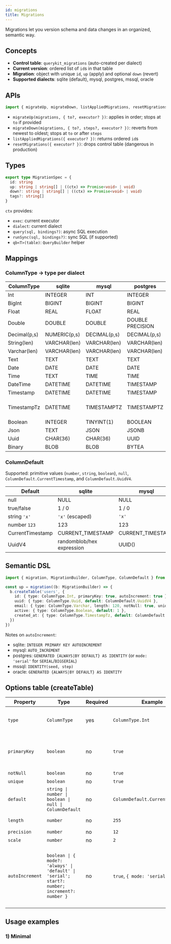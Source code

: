 ```yaml
---
id: migrations
title: Migrations
---
```


Migrations let you version schema and data changes in an organized, semantic way.

## Concepts

- **Control table**: `querykit_migrations` (auto-created per dialect)
- **Current version**: ordered list of `id`s in that table
- **Migration**: object with unique `id`, `up` (apply) and optional `down` (revert)
- **Supported dialects**: sqlite (default), mysql, postgres, mssql, oracle

## APIs

```ts
import { migrateUp, migrateDown, listAppliedMigrations, resetMigrations } from 'iagate-querykit';
```

- `migrateUp(migrations, { to?, executor? })`: applies in order; stops at `to` if provided
- `migrateDown(migrations, { to?, steps?, executor? })`: reverts from newest to oldest; stops at `to` or after `steps`
- `listAppliedMigrations({ executor? })`: returns ordered `id`s
- `resetMigrations({ executor? })`: drops control table (dangerous in production)

## Types

```ts
export type MigrationSpec = {
  id: string
  up: string | string[] | ((ctx) => Promise<void> | void)
  down?: string | string[] | ((ctx) => Promise<void> | void)
  tags?: string[]
}
```

`ctx` provides:
- `exec`: current executor
- `dialect`: current dialect
- `query(sql, bindings?)`: async SQL execution
- `runSync(sql, bindings?)`: sync SQL (if supported)
- `qb<T>(table)`: `QueryBuilder` helper

## Mappings

### ColumnType → type per dialect

| ColumnType | sqlite | mysql | postgres | mssql | oracle |
| --- | --- | --- | --- | --- | --- |
| Int | INTEGER | INT | INTEGER | INT | NUMBER |
| BigInt | BIGINT | BIGINT | BIGINT | BIGINT | NUMBER(19) |
| Float | REAL | FLOAT | REAL | FLOAT | BINARY_FLOAT |
| Double | DOUBLE | DOUBLE | DOUBLE PRECISION | FLOAT(53) | BINARY_DOUBLE |
| Decimal(p,s) | NUMERIC(p,s) | DECIMAL(p,s) | DECIMAL(p,s) | DECIMAL(p,s) | NUMBER(p,s) |
| String(len) | VARCHAR(len) | VARCHAR(len) | VARCHAR(len) | NVARCHAR(len) | VARCHAR2(len) |
| Varchar(len) | VARCHAR(len) | VARCHAR(len) | VARCHAR(len) | NVARCHAR(len) | VARCHAR2(len) |
| Text | TEXT | TEXT | TEXT | NVARCHAR(MAX) | CLOB |
| Date | DATE | DATE | DATE | DATE | DATE |
| Time | TEXT | TIME | TIME | TIME | VARCHAR2(20) |
| DateTime | DATETIME | DATETIME | TIMESTAMP | DATETIME2 | TIMESTAMP |
| Timestamp | DATETIME | DATETIME | TIMESTAMP | DATETIME2 | TIMESTAMP |
| TimestampTz | DATETIME | TIMESTAMPTZ | TIMESTAMPTZ | DATETIMEOFFSET | TIMESTAMP WITH TIME ZONE |
| Boolean | INTEGER | TINYINT(1) | BOOLEAN | BIT | NUMBER(1) |
| Json | TEXT | JSON | JSONB | NVARCHAR(MAX) | CLOB |
| Uuid | CHAR(36) | CHAR(36) | UUID | UNIQUEIDENTIFIER | VARCHAR2(36) |
| Binary | BLOB | BLOB | BYTEA | VARBINARY(MAX) | BLOB |

### ColumnDefault

Supported: primitive values (`number`, `string`, `boolean`), `null`, `ColumnDefault.CurrentTimestamp`, and `ColumnDefault.UuidV4`.

| Default | sqlite | mysql | postgres | mssql | oracle |
| --- | --- | --- | --- | --- | --- |
| null | NULL | NULL | NULL | NULL | NULL |
| true/false | 1 / 0 | 1 / 0 | TRUE / FALSE | 1 / 0 | 1 / 0 |
| string `'x'` | `'x'` (escaped) | `'x'` | `'x'` | `'x'` | `'x'` |
| number `123` | 123 | 123 | 123 | 123 | 123 |
| CurrentTimestamp | CURRENT_TIMESTAMP | CURRENT_TIMESTAMP | CURRENT_TIMESTAMP | GETDATE() | CURRENT_TIMESTAMP |
| UuidV4 | randomblob/hex expression | UUID() | gen_random_uuid() | NEWID() | LOWER(RAWTOHEX(SYS_GUID())) |

## Semantic DSL

```ts
import { migration, MigrationBuilder, ColumnType, ColumnDefault } from 'iagate-querykit';

const up = migration((b: MigrationBuilder) => {
  b.createTable('users', {
    id: { type: ColumnType.Int, primaryKey: true, autoIncrement: true },
    uuid: { type: ColumnType.Uuid, default: ColumnDefault.UuidV4 },
    email: { type: ColumnType.Varchar, length: 120, notNull: true, unique: true },
    active: { type: ColumnType.Boolean, default: 1 },
    created_at: { type: ColumnType.TimestampTz, default: ColumnDefault.CurrentTimestamp, notNull: true },
  })
})
```

Notes on `autoIncrement`:
- sqlite: `INTEGER PRIMARY KEY AUTOINCREMENT`
- mysql: `AUTO_INCREMENT`
- postgres: `GENERATED {ALWAYS|BY DEFAULT} AS IDENTITY` (or `mode: 'serial'` for `SERIAL`/`BIGSERIAL`)
- mssql: `IDENTITY(seed, step)`
- oracle: `GENERATED {ALWAYS|BY DEFAULT} AS IDENTITY`

## Options table (createTable)

| Property | Type | Required | Example | Notes |
| --- | --- | --- | --- | --- |
| `type` | `ColumnType` | yes | `ColumnType.Int` | Logical type; dialect-mapped (see above) |
| `primaryKey` | `boolean` | no | `true` | In sqlite, with `autoIncrement` becomes `INTEGER PRIMARY KEY AUTOINCREMENT` |
| `notNull` | `boolean` | no | `true` | Emits `NOT NULL` |
| `unique` | `boolean` | no | `true` | Emits `UNIQUE` |
| `default` | `string \| number \| boolean \| null \| ColumnDefault` | no | `ColumnDefault.CurrentTimestamp` | See ColumnDefault mappings |
| `length` | `number` | no | `255` | For `String`/`Varchar` |
| `precision` | `number` | no | `12` | For `Decimal` |
| `scale` | `number` | no | `2` | For `Decimal` |
| `autoIncrement` | `boolean \| { mode?: 'always' \| 'default' \| 'serial'; start?: number; increment?: number }` | no | `true`, `{ mode: 'serial' }` | MySQL `AUTO_INCREMENT`; Postgres Identity/Serial; MSSQL `IDENTITY(s,i)`; Oracle Identity; SQLite requires `INTEGER PRIMARY KEY` |

## Usage examples

### 1) Minimal

```
```